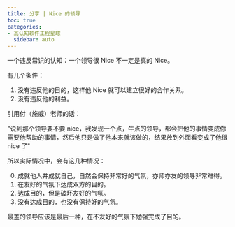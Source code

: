```yaml
---
title: 分享 | Nice 的领导
toc: true
categories:
- 高认知软件工程星球
  sidebar: auto
---
```


一个违反常识的认知：一个领导很 Nice 不一定是真的 Nice。

有几个条件：

1. 没有违反他的目的，这样他 Nice 就可以建立很好的合作关系。
2. 没有违反他的利益。

引用付（施威）老师的话：

"说到那个领导要不要 nice，我发现一个点，牛点的领导，都会把他的事情变成你需要他帮助的事情，然后他只是做了他本来就该做的，结果放到外面看变成了他很 nice 了"

所以实际情况中，会有这几种情况：

0. 成就他人并成就自己，自然会保持非常好的气氛，亦师亦友的领导非常难得。
1. 在友好的气氛下达成双方的目的。
2. 达成目的，但是破坏友好的气氛。
3. 没有达成目的，也没有保持好的气氛。

最差的领导应该是最后一种，在不友好的气氛下勉强完成了目的。



